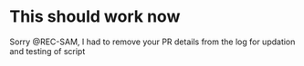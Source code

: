 # This should work now

Sorry @REC-SAM, I had to remove your PR details from the log for updation and testing of script
